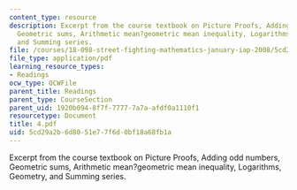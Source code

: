 ```yaml
---
content_type: resource
description: Excerpt from the course textbook on Picture Proofs, Adding odd numbers,
  Geometric sums, Arithmetic mean?geometric mean inequality, Logarithms, Geometry,
  and Summing series.
file: /courses/18-098-street-fighting-mathematics-january-iap-2008/5cd29a2b6d8051e77f6d0bf18a68fb1a_4.pdf
file_type: application/pdf
learning_resource_types:
- Readings
ocw_type: OCWFile
parent_title: Readings
parent_type: CourseSection
parent_uid: 1920b094-8f7f-7777-7a7a-afdf0a1110f1
resourcetype: Document
title: 4.pdf
uid: 5cd29a2b-6d80-51e7-7f6d-0bf18a68fb1a
---
```

Excerpt from the course textbook on Picture Proofs, Adding odd numbers, Geometric sums, Arithmetic mean?geometric mean inequality, Logarithms, Geometry, and Summing series.

